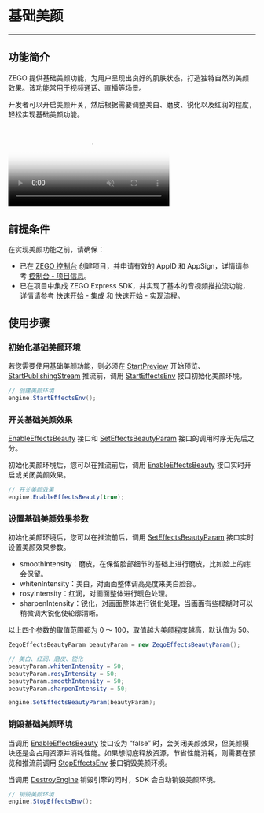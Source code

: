 # 基础美颜

- - -

## 功能简介


ZEGO 提供基础美颜功能，为用户呈现出良好的肌肤状态，打造独特自然的美颜效果。该功能常用于视频通话、直播等场景。

开发者可以开启美颜开关，然后根据需要调整美白、磨皮、锐化以及红润的程度，轻松实现基础美颜功能。

<video poster="https://doc-media.zego.im/sdk-doc/Pics/Common/ZegoExpressEngine/ExpressBeauty.png" src="https://doc-media.zego.im/sdk-doc/doc/video/Express_Video_SDK/ExpressBeauty.mp4" width="65%" muted="true" loop="true" autoplay="autoplay" preload="auto" nocontrols></video>



## 前提条件

在实现美颜功能之前，请确保：

- 已在 [ZEGO 控制台](https://console.zego.im) 创建项目，并申请有效的 AppID 和 AppSign，详情请参考 [控制台 - 项目信息](/console/project-info)。
- 已在项目中集成 ZEGO Express SDK，并实现了基本的音视频推拉流功能，详情请参考 [快速开始 - 集成](https://doc-zh.zego.im/article/3234) 和 [快速开始 - 实现流程](https://doc-zh.zego.im/article/8620)。


## 使用步骤

### 初始化基础美颜环境

若您需要使用基础美颜功能，则必须在 [StartPreview](https://doc-zh.zego.im/article/api?doc=Express_Video_SDK_API~cs_unity3d~class~ZegoExpressEngine#start-preview) 开始预览、[StartPublishingStream](https://doc-zh.zego.im/article/api?doc=Express_Video_SDK_API~cs_unity3d~class~ZegoExpressEngine#start-publishing-stream) 推流前，调用 [StartEffectsEnv](https://doc-zh.zego.im/article/api?doc=Express_Video_SDK_API~cs_unity3d~class~ZegoExpressEngine#start-effects-env) 接口初始化美颜环境。


```cs
// 创建美颜环境
engine.StartEffectsEnv();
```

### 开关基础美颜效果

<Note title="说明">


[EnableEffectsBeauty](https://doc-zh.zego.im/article/api?doc=Express_Video_SDK_API~cs_unity3d~class~ZegoExpressEngine#enable-effects-beauty) 接口和 [SetEffectsBeautyParam](https://doc-zh.zego.im/article/api?doc=Express_Video_SDK_API~cs_unity3d~class~ZegoExpressEngine#set-effects-beauty-param) 接口的调用时序无先后之分。

</Note>



初始化美颜环境后，您可以在推流前后，调用 [EnableEffectsBeauty](https://doc-zh.zego.im/article/api?doc=Express_Video_SDK_API~cs_unity3d~class~ZegoExpressEngine#enable-effects-beauty) 接口实时开启或关闭美颜效果。


```cs
// 开关美颜效果
engine.EnableEffectsBeauty(true);
```

### 设置基础美颜效果参数

初始化美颜环境后，您可以在推流前后，调用 [SetEffectsBeautyParam](https://doc-zh.zego.im/article/api?doc=Express_Video_SDK_API~cs_unity3d~class~ZegoExpressEngine#set-effects-beauty-param) 接口实时设置美颜效果参数。

- smoothIntensity：磨皮，在保留脸部细节的基础上进行磨皮，比如脸上的痣会保留。
- whitenIntensity：美白，对画面整体调高亮度来美白脸部。
- rosyIntensity：红润，对画面整体进行暖色处理。
- sharpenIntensity：锐化，对画面整体进行锐化处理，当画面有些模糊时可以稍微调大锐化使轮廓清晰。

以上四个参数的取值范围都为 0 ～ 100，取值越大美颜程度越高，默认值为 50。


```cs
ZegoEffectsBeautyParam beautyParam = new ZegoEffectsBeautyParam();

// 美白、红润、磨皮、锐化
beautyParam.whitenIntensity = 50;
beautyParam.rosyIntensity = 50;
beautyParam.smoothIntensity = 50;
beautyParam.sharpenIntensity = 50;

engine.SetEffectsBeautyParam(beautyParam);
```

### 销毁基础美颜环境


当调用 [EnableEffectsBeauty](https://doc-zh.zego.im/article/api?doc=Express_Video_SDK_API~cs_unity3d~class~ZegoExpressEngine#enable-effects-beauty) 接口设为 “false” 时，会关闭美颜效果，但美颜模块还是会占用资源并消耗性能。如果想彻底释放资源，节省性能消耗，则需要在预览和推流前调用 [StopEffectsEnv](https://doc-zh.zego.im/article/api?doc=Express_Video_SDK_API~cs_unity3d~class~ZegoExpressEngine#stop-effects-env) 接口销毁美颜环境。

<Note title="说明">



当调用 [DestroyEngine](https://doc-zh.zego.im/article/api?doc=Express_Video_SDK_API~cs_unity3d~class~ZegoExpressEngine#destroy-engine) 销毁引擎的同时，SDK 会自动销毁美颜环境。

</Note>




```cs
// 销毁美颜环境
engine.StopEffectsEnv();
```
